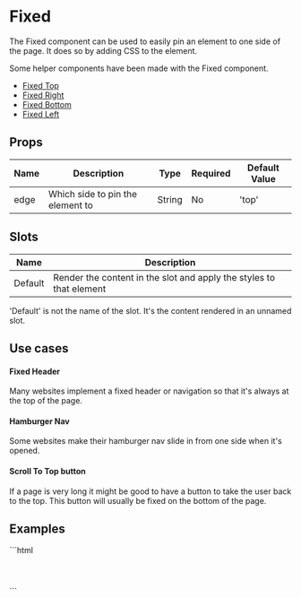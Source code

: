 # Fixed

The Fixed component can be used to easily pin an element to one side of the page. It does so by  adding CSS to the element.

Some helper components have been made with the Fixed component.

- [Fixed Top](./fixed-top/)
- [Fixed Right](./fixed-right/)
- [Fixed Bottom](./fixed-bottom/)
- [Fixed Left](./fixed-left/)

## Props

| Name | Description                      | Type   | Required | Default Value |
|------|----------------------------------|--------|----------|---------------|
| edge | Which side to pin the element to | String | No       | 'top'         |

## Slots

| Name    | Description                                                                       |
|---------|-----------------------------------------------------------------------------------|
| Default | Render the content in the slot and apply the styles to that element               |

<Note>
<p>
    'Default' is not the name of the slot. It's the content rendered in an unnamed slot.
</p>
</Note>

## Use cases
#### Fixed Header
Many websites implement a fixed header or navigation so that it's always at the top of the page.

#### Hamburger Nav
Some websites make their hamburger nav slide in from one side when it's opened. 

#### Scroll To Top button
If a page is very long it might be good to have a button to take the user back to the top. This button will usually be fixed on the bottom of the page.

## Examples
<CodeBlock>
```html
<fixed edge="top">
    <header></header>
</fixed>
```
</CodeBlock>
